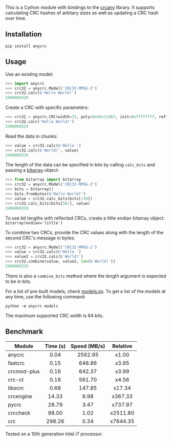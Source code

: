 This is a Cython module with bindings to the [crcany](https://github.com/madler/crcany) library. It supports calculating CRC hashes of arbitary sizes as well as updating a CRC hash over time.

## Installation

`pip install anycrc`

## Usage

Use an existing model:

```python
>>> import anycrc
>>> crc32 = anycrc.Model('CRC32-MPEG-2')
>>> crc32.calc(b'Hello World!')
2498069329
```

Create a CRC with specific parameters:

```python
>>> crc32 = anycrc.CRC(width=32, poly=0x04c11db7, init=0xffffffff, refin=False, refout=False, xorout=0x00000000)
>>> crc32.calc('Hello World!')
2498069329
```

Read the data in chunks:

```python
>>> value = crc32.calc(b'Hello ')
>>> crc32.calc(b'World!', value)
2498069329
```

The length of the data can be specified in bits by calling `calc_bits` and passing a [bitarray](https://github.com/ilanschnell/bitarray) object:

```python
>>> from bitarray import bitarray
>>> crc32 = anycrc.Model('CRC32-MPEG-2')
>>> bits = bitarray()
>>> bits.frombytes(b'Hello World!')
>>> value = crc32.calc_bits(bits[:50])
>>> crc32.calc_bits(bits[50:], value)
2498069329
```

To use bit lengths with reflected CRCs, create a little endian bitarray object: `bitarray(endian='little')`

To combine two CRCs, provide the CRC values along with the length of the second CRC's message in bytes:

```python
>>> crc32 = anycrc.Model('CRC32-MPEG-2')
>>> value = crc32.calc(b'Hello ')
>>> value2 = crc32.calc(b'World!')
>>> crc32.combine(value, value2, len(b'World!'))
2498069329
```

There is also a `combine_bits` method where the length argument is expected to be in bits.

For a list of pre-built models, check [models.py](https://github.com/marzooqy/anycrc/blob/main/src/anycrc/models.py). To get a list of the models at any time, use the following command:

`python -m anycrc models`

The maximum supported CRC width is 64 bits.

## Benchmark

| Module | Time (s) | Speed (MB/s) | Relative |
|---|:-:|:-:|:-:|
| anycrc | 0.04 | 2562.95 | x1.00 |
| fastcrc | 0.15 | 648.86 | x3.95 |
| crcmod-plus | 0.16 | 642.37 | x3.99 |
| crc-ct | 0.18 | 561.70 | x4.56 |
| libscrc | 0.68 | 147.85 | x17.34 |
| crcengine | 14.33 | 6.98 | x367.33 |
| pycrc | 28.79 | 3.47 | x737.97 |
| crccheck | 98.00 | 1.02 | x2511.80 |
| crc | 298.26 | 0.34 | x7644.35 |

Tested on a 10th generation Intel i7 processor.
